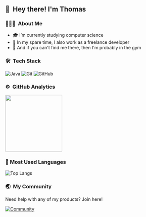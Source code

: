 ## 👋 &nbsp;Hey there! I'm Thomas

### 👨🏻‍💻 &nbsp;About Me

- 🎓 I’m currently studying computer science
- 🏡 In my spare time, I also work as a freelance developer
- 💪 And if you can't find me there, then I'm probably in the gym

### 🛠 &nbsp;Tech Stack

![Java](https://img.shields.io/badge/Java-ED8B00?style=for-the-badge&logo=java&logoColor=white)
![Git](https://img.shields.io/badge/Git-F05032?style=for-the-badge&logo=git&logoColor=white)
![GitHub](https://img.shields.io/badge/GitHub-100000?style=for-the-badge&logo=github&logoColor=white)

### ⚙️ &nbsp;GitHub Analytics

<p>
  <a href="https://github.com/thomasmny">
    <img height="180em" src="https://github-readme-stats-eight-theta.vercel.app/api?username=thomasmny&show_icons=true&&title_color=FFFFFF&icon_color=FFFFFF&text_color=FFFFFF&bg_color=0D1117&count_private=true"/>
  </a>
</p>

### 💬 Most Used Languages
![Top Langs](https://github-readme-stats.vercel.app/api/top-langs/?username=thomasmny&layout=compact&title_color=FFFFFF&icon_color=FFFFFF&text_color=FFFFFF&bg_color=0D1117&count_private=true)

### 🌏 &nbsp;My Community

Need help with any of my products? Join here!

[![Community](https://discordapp.com/api/guilds/419460301403193344/widget.png?style=banner2)](https://einTosti.com/discord)
